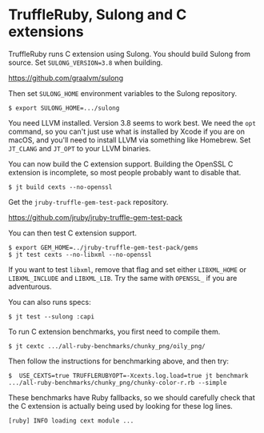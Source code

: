 # TruffleRuby, Sulong and C extensions

TruffleRuby runs C extension using Sulong. You should build Sulong from source.
Set `SULONG_VERSION=3.8` when building.

https://github.com/graalvm/sulong

Then set `SULONG_HOME` environment variables to the Sulong repository.

```
$ export SULONG_HOME=.../sulong
```

You need LLVM installed. Version 3.8 seems to work best. We need the `opt`
command, so you can't just use what is installed by Xcode if you are on macOS,
and you'll need to install LLVM via something like Homebrew. Set `JT_CLANG` and
`JT_OPT` to your LLVM binaries.

You can now build the C extension support. Building the OpenSSL C extension is
incomplete, so most people probably want to disable that.

```
$ jt build cexts --no-openssl
```

Get the `jruby-truffle-gem-test-pack` repository.

https://github.com/jruby/jruby-truffle-gem-test-pack

You can then test C extension support.

```
$ export GEM_HOME=../jruby-truffle-gem-test-pack/gems
$ jt test cexts --no-libxml --no-openssl
```

If you want to test `libxml`, remove that flag and set either `LIBXML_HOME` or
`LIBXML_INCLUDE` and `LIBXML_LIB`. Try the same with `OPENSSL_` if you are
adventurous.

You can also runs specs:

```
$ jt test --sulong :capi
```

To run C extension benchmarks, you first need to compile them.

```
$ jt cextc .../all-ruby-benchmarks/chunky_png/oily_png/
```

Then follow the instructions for benchmarking above, and then try:

```
$  USE_CEXTS=true TRUFFLERUBYOPT=-Xcexts.log.load=true jt benchmark .../all-ruby-benchmarks/chunky_png/chunky-color-r.rb --simple
```

These benchmarks have Ruby fallbacks, so we should carefully check that the
C extension is actually being used by looking for these log lines.

```
[ruby] INFO loading cext module ...
```
